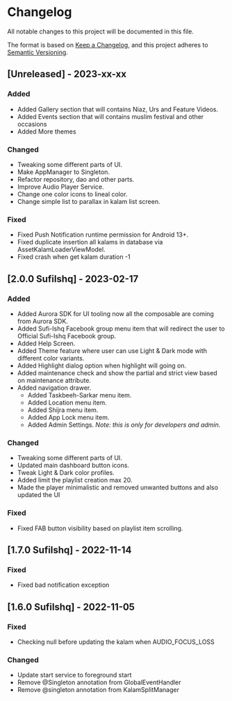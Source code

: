 # Changelog

All notable changes to this project will be documented in this file.

The format is based on [Keep a Changelog](https://keepachangelog.com/en/1.0.0/),
and this project adheres to [Semantic Versioning](https://semver.org/spec/v2.0.0.html).

## [Unreleased] - 2023-xx-xx

### Added
- Added Gallery section that will contains Niaz, Urs and Feature Videos.
- Added Events section that will contains muslim festival and other occasions
- Added More themes

### Changed
- Tweaking some different parts of UI.
- Make AppManager to Singleton.
- Refactor repository, dao and other parts.
- Improve Audio Player Service.
- Change one color icons to lineal color.
- Change simple list to parallax in kalam list screen.

### Fixed
- Fixed Push Notification runtime permission for Android 13+.
- Fixed duplicate insertion all kalams in database via AssetKalamLoaderViewModel.
- Fixed crash when get kalam duration -1 

## [2.0.0 SufiIshq] - 2023-02-17

### Added
- Added Aurora SDK for UI tooling now all the composable are coming from Aurora SDK.
- Added Sufi-Ishq Facebook group menu item that will redirect the user to Official Sufi-Ishq Facebook group.
- Added Help Screen.
- Added Theme feature where user can use Light & Dark mode with different color variants.
- Added Highlight dialog option when highlight will going on.
- Added maintenance check and show the partial and strict view based on maintenance attribute.
- Added navigation drawer.
  - Added Taskbeeh-Sarkar menu item.
  - Added Location menu item.
  - Added Shijra menu item.
  - Added App Lock menu item.
  - Added Admin Settings. *Note: this is only for developers and admin*.

### Changed
- Tweaking some different parts of UI.
- Updated main dashboard button icons.
- Tweak Light & Dark color profiles.
- Added limit the playlist creation max 20.
- Made the player minimalistic and removed unwanted buttons and also updated the UI

### Fixed
- Fixed FAB button visibility based on playlist item scrolling.

## [1.7.0 SufiIshq] - 2022-11-14

### Fixed
- Fixed bad notification exception

## [1.6.0 SufiIshq] - 2022-11-05

### Fixed
- Checking null before updating the kalam when AUDIO_FOCUS_LOSS

### Changed
- Update start service to foreground start
- Remove @Singleton annotation from GlobalEventHandler
- Remove @singleton annotation from KalamSplitManager
